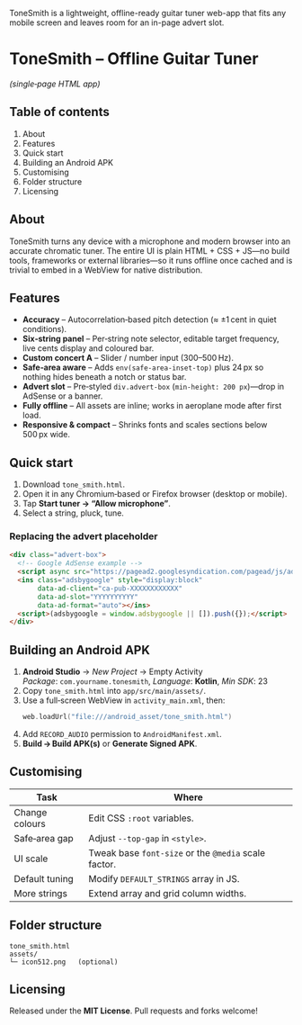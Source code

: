 ToneSmith is a lightweight, offline-ready guitar tuner web-app that fits any mobile screen and leaves room for an in-page advert slot.

# ToneSmith – Offline Guitar Tuner
*(single‑page HTML app)*

## Table of contents
1. About
2. Features
3. Quick start
4. Building an Android APK
5. Customising
6. Folder structure
7. Licensing

## About
ToneSmith turns any device with a microphone and modern browser into an accurate chromatic tuner.
The entire UI is plain HTML + CSS + JS—no build tools, frameworks or external libraries—so it runs offline once cached and is trivial to embed in a WebView for native distribution.

## Features
* **Accuracy** – Autocorrelation‑based pitch detection (≈ ±1 cent in quiet conditions).
* **Six‑string panel** – Per‑string note selector, editable target frequency, live cents display and coloured bar.
* **Custom concert A** – Slider / number input (300–500 Hz).
* **Safe‑area aware** – Adds `env(safe-area-inset-top)` plus 24 px so nothing hides beneath a notch or status bar.
* **Advert slot** – Pre‑styled `div.advert-box` (`min-height: 200 px`)—drop in AdSense or a banner.
* **Fully offline** – All assets are inline; works in aeroplane mode after first load.
* **Responsive & compact** – Shrinks fonts and scales sections below 500 px wide.

## Quick start
1. Download `tone_smith.html`.
2. Open it in any Chromium‑based or Firefox browser (desktop or mobile).
3. Tap **Start tuner → “Allow microphone”**.
4. Select a string, pluck, tune.

### Replacing the advert placeholder
```html
<div class="advert-box">
  <!-- Google AdSense example -->
  <script async src="https://pagead2.googlesyndication.com/pagead/js/adsbygoogle.js"></script>
  <ins class="adsbygoogle" style="display:block"
       data-ad-client="ca-pub-XXXXXXXXXXXX"
       data-ad-slot="YYYYYYYYYY"
       data-ad-format="auto"></ins>
  <script>(adsbygoogle = window.adsbygoogle || []).push({});</script>
</div>
```

## Building an Android APK
1. **Android Studio** → *New Project* → Empty Activity  
   *Package*: `com.yourname.tonesmith`, *Language*: **Kotlin**, *Min SDK*: 23
2. Copy `tone_smith.html` into `app/src/main/assets/`.
3. Use a full‑screen WebView in `activity_main.xml`, then:
   ```kotlin
   web.loadUrl("file:///android_asset/tone_smith.html")
   ```
4. Add `RECORD_AUDIO` permission to `AndroidManifest.xml`.
5. **Build → Build APK(s)** or **Generate Signed APK**.

## Customising
| Task | Where |
|------|-------|
| Change colours | Edit CSS `:root` variables. |
| Safe‑area gap | Adjust `--top-gap` in `<style>`. |
| UI scale | Tweak base `font-size` or the `@media` scale factor. |
| Default tuning | Modify `DEFAULT_STRINGS` array in JS. |
| More strings | Extend array and grid column widths. |

## Folder structure
```
tone_smith.html
assets/
└─ icon512.png   (optional)
```

## Licensing
Released under the **MIT License**.  Pull requests and forks welcome!

